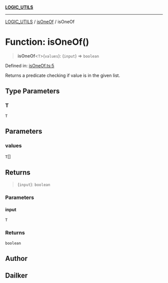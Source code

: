 [**LOGIC_UTILS**](../../README.md)

***

[LOGIC_UTILS](../../README.md) / [isOneOf](../README.md) / isOneOf

# Function: isOneOf()

> **isOneOf**\<`T`\>(`values`): (`input`) => `boolean`

Defined in: [isOneOf.ts:5](https://github.com/dailker/everyutil/blob/2a1290e25c1270a5e1af64099b97f8d5fc086e59/src/logic/isOneOf.ts#L5)

Returns a predicate checking if value is in the given list.

## Type Parameters

### T

`T`

## Parameters

### values

`T`[]

## Returns

> (`input`): `boolean`

### Parameters

#### input

`T`

### Returns

`boolean`

## Author

## Dailker
